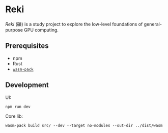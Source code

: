 # Reki

_Reki_ (礫) is a study project to explore the low-level foundations
of general-purpose GPU computing.

## Prerequisites

* npm
* Rust
* [`wasm-pack`](https://rustwasm.github.io/wasm-pack/)

## Development

UI:

```
npm run dev
```

Core lib:

```
wasm-pack build src/ --dev --target no-modules --out-dir ../dist/wasm
```
